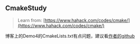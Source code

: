 CmakeStudy
------------

> Learn from: [https://www.hahack.com/codes/cmake/](https://www.hahack.com/codes/cmake/)

博客上的Demo4的CmakeLists.txt有点问题，建议看[作者的github](https://github.com/wzpan/cmake-demo)

